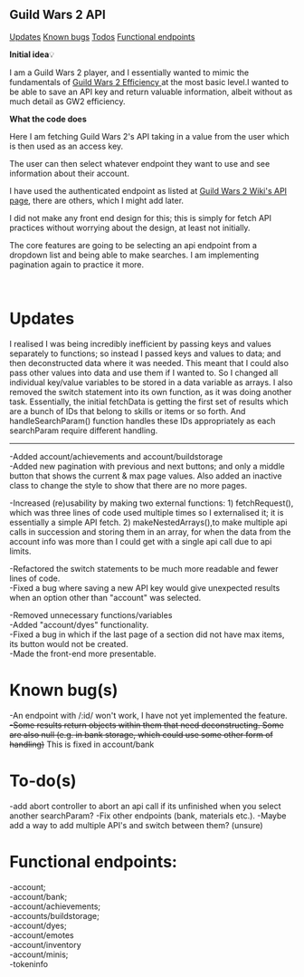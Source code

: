 
## Guild Wars 2 API

[Updates](#updates)
[Known bugs](#known-bugs)
[Todos](#to-dos)
[Functional endpoints](#functional-endpoints)

  
<strong>Initial idea</strong>💡 <br>

I am a Guild Wars 2 player, and I essentially wanted to mimic the fundamentals of <a  href=https://gw2efficiency.com/> Guild Wars 2 Efficiency </a> at the most basic level.I wanted to be able to save an API key and return valuable information, albeit without as much detail as GW2 efficiency.


<strong> What the code does </strong> <br>

Here I am fetching Guild Wars 2's API taking in a value from the user which is then used as an access key.

The user can then select whatever endpoint they want to use and see information about their account.

I have used the authenticated endpoint as listed at <a  href="https://wiki.guildwars2.com/wiki/API:API_key"> Guild Wars 2 Wiki's API page</a>, there are others, which I might add later.

  

I did not make any front end design for this; this is simply for fetch API practices without worrying about the design, at least not initially.

  

The core features are going to be selecting an api endpoint from a dropdown list and being able to make searches. I am implementing pagination again to practice it more.

<br>

  

# Updates

I realised I was being incredibly inefficient by passing keys and values separately to functions; so instead I passed keys and values to data; and then deconstructed data where it was needed. This meant that I could also pass other values into data and use them if I wanted to. So I changed all individual key/value variables to be stored in a data variable as arrays. I also removed the switch statement into its own function, as it was doing another task. Essentially, the initial fetchData is getting the first set of results which are a bunch of IDs that belong to skills or items or so forth. And handleSearchParam() function handles these IDs appropriately as each searchParam require different handling.

<hr>

-Added account/achievements and account/buildstorage <br>
-Added new pagination with previous and next buttons; and only a middle button that shows the current & max page values. Also added an inactive class to change the style to show that there are no more pages. <br>

-Increased (re)usability by making two external functions: 1) fetchRequest(), which was three lines of code used multiple times so I externalised it; it is essentially a simple API fetch. 2) makeNestedArrays(),to make multiple api calls in succession and storing them in an array, for when the data from the account info was more than I could get with a single api call due to api limits. <br>

-Refactored the switch statements to be much more readable and fewer lines of code. <br>
-Fixed a bug where saving a new API key would give unexpected results when an option other than "account" was selected. <br>

-Removed unnecessary functions/variables <br>
-Added "account/dyes" functionality. <br>
-Fixed a bug in which if the last page of a section did not have max items, its button would not be created. <br>
-Made the front-end more presentable.

  

# Known bug(s)

-An endpoint with /:id/ won't work, I have not yet implemented the feature. <br>
<s>-Some results return objects within them that need deconstructing. Some are also null (e.g. in bank storage, which could use some other form of handling)</s> This is fixed in account/bank

  

# To-do(s)

-add abort controller to abort an api call if its unfinished when you select another searchParam?
-Fix other endpoints (bank, materials etc.).
-Maybe add a way to add multiple API's and switch between them? (unsure)

  

# Functional endpoints:

-account; <br>
-account/bank; <br>
-account/achievements; <br>
-accounts/buildstorage;<br>
-account/dyes; <br>
-account/emotes <br>
-account/inventory<br>
-account/minis; <br>
-tokeninfo <br>